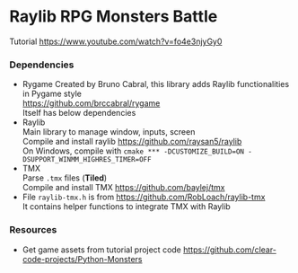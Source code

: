 # Raylib RPG Monsters Battle

Tutorial https://www.youtube.com/watch?v=fo4e3njyGy0

### Dependencies

- Rygame
  Created by Bruno Cabral, this library adds Raylib functionalities in Pygame style  
  https://github.com/brccabral/rygame  
  Itself has below dependencies  
- Raylib  
  Main library to manage window, inputs, screen  
  Compile and install raylib https://github.com/raysan5/raylib  
  On Windows, compile with `cmake *** -DCUSTOMIZE_BUILD=ON -DSUPPORT_WINMM_HIGHRES_TIMER=OFF`  
- TMX  
  Parse `.tmx` files (**Tiled**)  
  Compile and install TMX https://github.com/baylej/tmx  
- File `raylib-tmx.h` is from https://github.com/RobLoach/raylib-tmx  
  It contains helper functions to integrate TMX with Raylib  

### Resources

- Get game assets from tutorial project code https://github.com/clear-code-projects/Python-Monsters  

